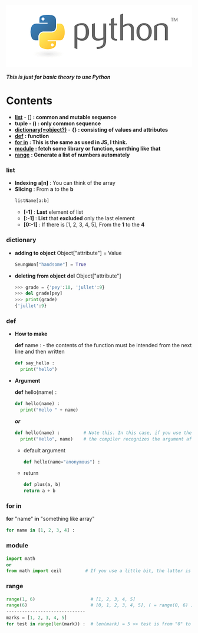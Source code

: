<p align="center">
  <a href="https://www.python.org"><img src="https://raw.githubusercontent.com/willtheorangeguy/Python-Logo-Widgets/master/pythonlogogif.gif"/></a>
</p>

***This is just for basic theory to use Python***

# Contents
- [**list**](#list) - [] **: common and mutable sequence**
- **tuple - () : only common sequence**
- [**dictionary(=object?)**](#dictionary) - **{} : consisting of values and attributes**
- [**def**](#def) **: function**
- [**for in**](#for-in) **: This is the same as used in JS, I think.**
- [**module**](#module) **: fetch some library or function, somthing like that**
- [**range**](#range) **: Generate a list of numbers automately**

### list
- **Indexing** 
  **a[n]** : You can think of the array
- **Slicing** : From **a** to the **b**
  ```python
  listName[a:b]
  ```
  - **[-1]** : **Last** element of list
  - **[:-1]** : **List** that **excluded** only the last element
  - **[0:-1]** : If there is [1, 2, 3, 4, 5], From the **1** to the **4**


### dictionary
- **adding to object**
  Object["attribute"] = Value
  ```python
  SeungWon["handsome"] = True 
  ```
- **deleting from object**
  **del** Object["attribute"]
  ```python
  >>> grade = {'pey':10, 'jullet':9}
  >>> del grade[pey]
  >>> print(grade)
  {'jullet':9}
  ```

### def
- **How to make**

  **def** name : - the contents of the function must be intended from the next line and then written
  ```python
  def say_hello :
    print("hello")
  ```

- **Argument**

  **def** hello(name) :
  ```python
  def hello(name) :
    print("Hello " + name)
  ```
  ***or***
  ```python
  def hello(name) :         # Note this. In this case, if you use the low version of Python,
    print("Hello", name)    # the compiler recognizes the argument after ", " as a tuple.
  ```
  - default argument
    ```python
    def hello(name="anonymous") :
    ```
  - return
    ```python
    def plus(a, b)
    return a + b
    ```
### for in
**for** "name" **in** "something like array"
```python
for name in [1, 2, 3, 4] :
```
### module 
```python
import math
or
from math import ceil         # If you use a little bit, the latter is more recommended.

```
### range
```python
range(1, 6)                     # [1, 2, 3, 4, 5]
range(6)                        # [0, 1, 2, 3, 4, 5], ( = range(0, 6) )
------------------------------
marks = [1, 2, 3, 4, 5]
for test in range(len(mark)) :  # len(mark) = 5 >> test is from "0" to "4"
```
